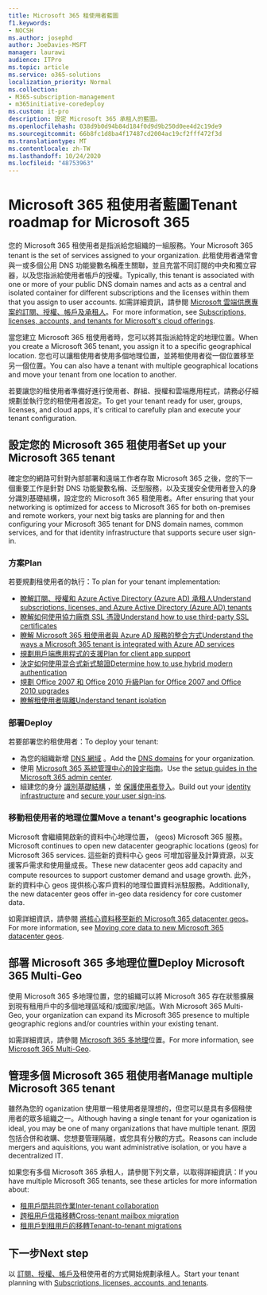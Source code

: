 ```yaml
---
title: Microsoft 365 租使用者藍圖
f1.keywords:
- NOCSH
ms.author: josephd
author: JoeDavies-MSFT
manager: laurawi
audience: ITPro
ms.topic: article
ms.service: o365-solutions
localization_priority: Normal
ms.collection:
- M365-subscription-management
- m365initiative-coredeploy
ms.custom: it-pro
description: 設定 Microsoft 365 承租人的藍圖。
ms.openlocfilehash: 038d9b0d94b84d184f0d9d9b250d0ee4d2c19de9
ms.sourcegitcommit: 66b8fc1d8ba4f17487cd2004ac19cf2fff472f3d
ms.translationtype: MT
ms.contentlocale: zh-TW
ms.lasthandoff: 10/24/2020
ms.locfileid: "48753963"
---
```

# <a name="tenant-roadmap-for-microsoft-365"></a><span data-ttu-id="daf88-103">Microsoft 365 租使用者藍圖</span><span class="sxs-lookup"><span data-stu-id="daf88-103">Tenant roadmap for Microsoft 365</span></span>

<span data-ttu-id="daf88-104">您的 Microsoft 365 租使用者是指派給您組織的一組服務。</span><span class="sxs-lookup"><span data-stu-id="daf88-104">Your Microsoft 365 tenant is the set of services assigned to your organization.</span></span> <span data-ttu-id="daf88-105">此租使用者通常會與一或多個公用 DNS 功能變數名稱產生關聯，並且充當不同訂閱的中央和獨立容器，以及您指派給使用者帳戶的授權。</span><span class="sxs-lookup"><span data-stu-id="daf88-105">Typically, this tenant is associated with one or more of your public DNS domain names and acts as a central and isolated container for different subscriptions and the licenses within them that you assign to user accounts.</span></span> <span data-ttu-id="daf88-106">如需詳細資訊，請參閱 [Microsoft 雲端供應專案的訂閱、授權、帳戶及承租人](subscriptions-licenses-accounts-and-tenants-for-microsoft-cloud-offerings.md)。</span><span class="sxs-lookup"><span data-stu-id="daf88-106">For more information, see [Subscriptions, licenses, accounts, and tenants for Microsoft's cloud offerings](subscriptions-licenses-accounts-and-tenants-for-microsoft-cloud-offerings.md).</span></span>

<span data-ttu-id="daf88-107">當您建立 Microsoft 365 租使用者時，您可以將其指派給特定的地理位置。</span><span class="sxs-lookup"><span data-stu-id="daf88-107">When you create a Microsoft 365 tenant, you assign it to a specific geographical location.</span></span> <span data-ttu-id="daf88-108">您也可以讓租使用者使用多個地理位置，並將租使用者從一個位置移至另一個位置。</span><span class="sxs-lookup"><span data-stu-id="daf88-108">You can also have a tenant with multiple geographical locations and move your tenant from one location to another.</span></span>

<span data-ttu-id="daf88-109">若要讓您的租使用者準備好進行使用者、群組、授權和雲端應用程式，請務必仔細規劃並執行您的租使用者設定。</span><span class="sxs-lookup"><span data-stu-id="daf88-109">To get your tenant ready for user, groups, licenses, and cloud apps, it's critical to carefully plan and execute your tenant configuration.</span></span>

## <a name="set-up-your-microsoft-365-tenant"></a><span data-ttu-id="daf88-110">設定您的 Microsoft 365 租使用者</span><span class="sxs-lookup"><span data-stu-id="daf88-110">Set up your Microsoft 365 tenant</span></span>

<span data-ttu-id="daf88-111">確定您的網路可針對內部部署和遠端工作者存取 Microsoft 365 之後，您的下一個重要工作是針對 DNS 功能變數名稱、泛型服務，以及支援安全使用者登入的身分識別基礎結構，設定您的 Microsoft 365 租使用者。</span><span class="sxs-lookup"><span data-stu-id="daf88-111">After ensuring that your networking is optimized for access to Microsoft 365 for both on-premises and remote workers, your next big tasks are planning for and then configuring your Microsoft 365 tenant for DNS domain names, common services, and for that identity infrastructure that supports secure user sign-in.</span></span>

### <a name="plan"></a><span data-ttu-id="daf88-112">方案</span><span class="sxs-lookup"><span data-stu-id="daf88-112">Plan</span></span>

<span data-ttu-id="daf88-113">若要規劃租使用者的執行：</span><span class="sxs-lookup"><span data-stu-id="daf88-113">To plan for your tenant implementation:</span></span>

- [<span data-ttu-id="daf88-114">瞭解訂閱、授權和 Azure Active Directory (Azure AD) 承租人</span><span class="sxs-lookup"><span data-stu-id="daf88-114">Understand subscriptions, licenses, and Azure Active Directory (Azure AD) tenants</span></span>](subscriptions-licenses-accounts-and-tenants-for-microsoft-cloud-offerings.md)
- [<span data-ttu-id="daf88-115">瞭解如何使用協力廠商 SSL 憑證</span><span class="sxs-lookup"><span data-stu-id="daf88-115">Understand how to use third-party SSL certificates</span></span>](plan-for-third-party-ssl-certificates.md)
- [<span data-ttu-id="daf88-116">瞭解 Microsoft 365 租使用者與 Azure AD 服務的整合方式</span><span class="sxs-lookup"><span data-stu-id="daf88-116">Understand the ways a Microsoft 365 tenant is integrated with Azure AD services</span></span>](integrated-apps-and-azure-ads.md)
- [<span data-ttu-id="daf88-117">規劃用戶端應用程式的支援</span><span class="sxs-lookup"><span data-stu-id="daf88-117">Plan for client app support</span></span>](microsoft-365-client-support-certificate-based-authentication.md)
- [<span data-ttu-id="daf88-118">決定如何使用混合式新式驗證</span><span class="sxs-lookup"><span data-stu-id="daf88-118">Determine how to use hybrid modern authentication</span></span>](hybrid-modern-auth-overview.md)
- [<span data-ttu-id="daf88-119">規劃 Office 2007 和 Office 2010 升級</span><span class="sxs-lookup"><span data-stu-id="daf88-119">Plan for Office 2007 and Office 2010 upgrades</span></span>](plan-upgrade-previous-versions-office.md)
- [<span data-ttu-id="daf88-120">瞭解租使用者隔離</span><span class="sxs-lookup"><span data-stu-id="daf88-120">Understand tenant isolation</span></span>](microsoft-365-tenant-isolation-overview.md)

### <a name="deploy"></a><span data-ttu-id="daf88-121">部署</span><span class="sxs-lookup"><span data-stu-id="daf88-121">Deploy</span></span>

<span data-ttu-id="daf88-122">若要部署您的租使用者：</span><span class="sxs-lookup"><span data-stu-id="daf88-122">To deploy your tenant:</span></span> 

- <span data-ttu-id="daf88-123">為您的組織新增 [DNS 網域](https://docs.microsoft.com/microsoft-365/admin/setup/add-domain) 。</span><span class="sxs-lookup"><span data-stu-id="daf88-123">Add the [DNS domains](https://docs.microsoft.com/microsoft-365/admin/setup/add-domain) for your organization.</span></span>
- <span data-ttu-id="daf88-124">使用 [Microsoft 365 系統管理中心的設定指南](setup-guides-for-microsoft-365.md)。</span><span class="sxs-lookup"><span data-stu-id="daf88-124">Use the [setup guides in the Microsoft 365 admin center](setup-guides-for-microsoft-365.md).</span></span>
- <span data-ttu-id="daf88-125">組建您的身分 [識別基礎結構](identity-roadmap-microsoft-365.md) ，並 [保護使用者登入](microsoft-365-secure-sign-in.md)。</span><span class="sxs-lookup"><span data-stu-id="daf88-125">Build out your [identity infrastructure](identity-roadmap-microsoft-365.md) and [secure your user sign-ins](microsoft-365-secure-sign-in.md).</span></span>

### <a name="move-a-tenants-geographic-locations"></a><span data-ttu-id="daf88-126">移動租使用者的地理位置</span><span class="sxs-lookup"><span data-stu-id="daf88-126">Move a tenant's geographic locations</span></span>

<span data-ttu-id="daf88-127">Microsoft 會繼續開啟新的資料中心地理位置， (geos) Microsoft 365 服務。</span><span class="sxs-lookup"><span data-stu-id="daf88-127">Microsoft continues to open new datacenter geographic locations (geos) for Microsoft 365 services.</span></span> <span data-ttu-id="daf88-128">這些新的資料中心 geos 可增加容量及計算資源，以支援客戶需求和使用量成長。</span><span class="sxs-lookup"><span data-stu-id="daf88-128">These new datacenter geos add capacity and compute resources to support customer demand and usage growth.</span></span> <span data-ttu-id="daf88-129">此外，新的資料中心 geos 提供核心客戶資料的地理位置資料派駐服務。</span><span class="sxs-lookup"><span data-stu-id="daf88-129">Additionally, the new datacenter geos offer in-geo data residency for core customer data.</span></span>

<span data-ttu-id="daf88-130">如需詳細資訊，請參閱 [將核心資料移至新的 Microsoft 365 datacenter geos](moving-data-to-new-datacenter-geos.md)。</span><span class="sxs-lookup"><span data-stu-id="daf88-130">For more information, see [Moving core data to new Microsoft 365 datacenter geos](moving-data-to-new-datacenter-geos.md).</span></span>


## <a name="deploy-microsoft-365-multi-geo"></a><span data-ttu-id="daf88-131">部署 Microsoft 365 多地理位置</span><span class="sxs-lookup"><span data-stu-id="daf88-131">Deploy Microsoft 365 Multi-Geo</span></span>

<span data-ttu-id="daf88-132">使用 Microsoft 365 多地理位置，您的組織可以將 Microsoft 365 存在狀態擴展到現有租用戶中的多個地理區域和/或國家/地區。</span><span class="sxs-lookup"><span data-stu-id="daf88-132">With Microsoft 365 Multi-Geo, your organization can expand its Microsoft 365 presence to multiple geographic regions and/or countries within your existing tenant.</span></span>

<span data-ttu-id="daf88-133">如需詳細資訊，請參閱 [Microsoft 365 多地理](microsoft-365-multi-geo.md)位置。</span><span class="sxs-lookup"><span data-stu-id="daf88-133">For more information, see [Microsoft 365 Multi-Geo](microsoft-365-multi-geo.md).</span></span>

## <a name="manage-multiple-microsoft-365-tenant"></a><span data-ttu-id="daf88-134">管理多個 Microsoft 365 租使用者</span><span class="sxs-lookup"><span data-stu-id="daf88-134">Manage multiple Microsoft 365 tenant</span></span> 

<span data-ttu-id="daf88-135">雖然為您的 oganization 使用單一租使用者是理想的，但您可以是具有多個租使用者的眾多組織之一。</span><span class="sxs-lookup"><span data-stu-id="daf88-135">Although having a single tenant for your oganization is ideal, you may be one of many organizations that have multiple tenant.</span></span> <span data-ttu-id="daf88-136">原因包括合併和收購、您想要管理隔離，或您具有分散的方式。</span><span class="sxs-lookup"><span data-stu-id="daf88-136">Reasons can include mergers and aquisitions, you want administrative isolation, or you have a decentralized IT.</span></span>

<span data-ttu-id="daf88-137">如果您有多個 Microsoft 365 承租人，請參閱下列文章，以取得詳細資訊：</span><span class="sxs-lookup"><span data-stu-id="daf88-137">If you have multiple Microsoft 365 tenants, see these articles for more information about:</span></span>

- [<span data-ttu-id="daf88-138">租用戶間共同作業</span><span class="sxs-lookup"><span data-stu-id="daf88-138">Inter-tenant collaboration</span></span>](microsoft-365-inter-tenant-collaboration.md)
- [<span data-ttu-id="daf88-139">跨租用戶信箱移轉</span><span class="sxs-lookup"><span data-stu-id="daf88-139">Cross-tenant mailbox migration</span></span>](cross-tenant-mailbox-migration.md)
- [<span data-ttu-id="daf88-140">租用戶到租用戶的移轉</span><span class="sxs-lookup"><span data-stu-id="daf88-140">Tenant-to-tenant migrations</span></span>](microsoft-365-tenant-to-tenant-migrations.md)

## <a name="next-step"></a><span data-ttu-id="daf88-141">下一步</span><span class="sxs-lookup"><span data-stu-id="daf88-141">Next step</span></span>

<span data-ttu-id="daf88-142">以 [訂閱、授權、帳戶及](subscriptions-licenses-accounts-and-tenants-for-microsoft-cloud-offerings.md)租使用者的方式開始規劃承租人。</span><span class="sxs-lookup"><span data-stu-id="daf88-142">Start your tenant planning with [Subscriptions, licenses, accounts, and tenants](subscriptions-licenses-accounts-and-tenants-for-microsoft-cloud-offerings.md).</span></span>
